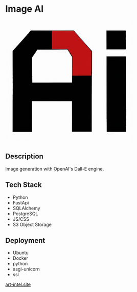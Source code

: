 # Image AI
![Screenshot](https://github.com/ferbcn/FastApi-DallE/blob/main/app/static/images/ai_logo.png?raw=true)

## Description
Image generation with OpenAI's Dall-E engine.

## Tech Stack
* Python 
* FastApi
* SQLAlchemy 
* PostgreSQL
* JS/CSS
* S3 Object Storage

## Deployment
* Ubuntu 
* Docker
* python
* asgi-unicorn
* ssl


[art-intel.site](https://art-intel.site)